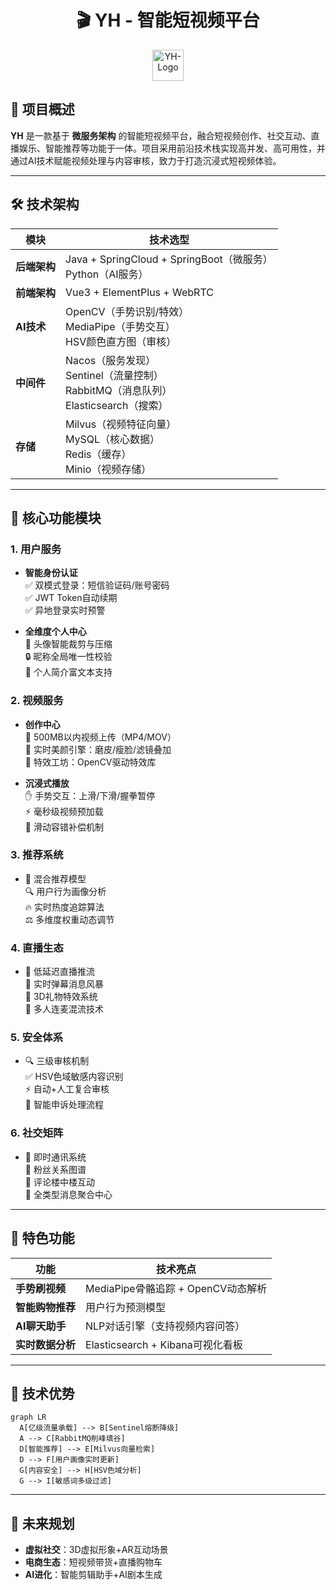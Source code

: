 # <div align="center">🎬 YH - 智能短视频平台</div>
<div align="center">
<img src="http://47.121.24.225:19999/resource/YH.png" alt="YH-Logo" width="50" height="50" />
</div>

## 🌟 项目概述
**YH** 是一款基于 **微服务架构** 的智能短视频平台，融合短视频创作、社交互动、直播娱乐、智能推荐等功能于一体。项目采用前沿技术栈实现高并发、高可用性，并通过AI技术赋能视频处理与内容审核，致力于打造沉浸式短视频体验。

---

## 🛠️ 技术架构
| 模块          | 技术选型                                                                 |
|---------------|----------------------------------------------------------------------|
| **后端架构**  | Java + SpringCloud + SpringBoot（微服务）<br>Python（AI服务）                 |
| **前端架构**  | Vue3 + ElementPlus + WebRTC                                          |
| **AI技术**    | OpenCV（手势识别/特效）<br>MediaPipe（手势交互）<br>HSV颜色直方图（审核）                   |
| **中间件**    | Nacos（服务发现）<br>Sentinel（流量控制）<br>RabbitMQ（消息队列）<br>Elasticsearch（搜索） |
| **存储**      | Milvus（视频特征向量）<br>MySQL（核心数据）<br>Redis（缓存）<br>Minio（视频存储）            |

---

## 🚀 核心功能模块

### 1. 用户服务
- **智能身份认证**  
  ✅ 双模式登录：短信验证码/账号密码  
  ✅ JWT Token自动续期  
  ✅ 异地登录实时预警

- **全维度个人中心**  
  📸 头像智能裁剪与压缩  
  🔒 昵称全局唯一性校验  
  📝 个人简介富文本支持

### 2. 视频服务
- **创作中心**  
  🎥 500MB以内视频上传（MP4/MOV）  
  💎 实时美颜引擎：磨皮/瘦脸/滤镜叠加  
  🎨 特效工坊：OpenCV驱动特效库

- **沉浸式播放**  
  ✋ 手势交互：上滑/下滑/握拳暂停  
  ⚡ 毫秒级视频预加载  
  🔄 滑动容错补偿机制

### 3. 推荐系统
- 🧠 混合推荐模型  
  🔍 用户行为画像分析  
  🔥 实时热度追踪算法  
  ⚖️ 多维度权重动态调节

### 4. 直播生态
- 📡 低延迟直播推流  
  💬 实时弹幕消息风暴  
  🎁 3D礼物特效系统  
  👥 多人连麦混流技术

### 5. 安全体系
- 🔍 三级审核机制  
  ✅ HSV色域敏感内容识别  
  ⚡ 自动+人工复合审核  
  📜 智能申诉处理流程

### 6. 社交矩阵
- 💌 即时通讯系统  
  👀 粉丝关系图谱  
  💬 评论楼中楼互动  
  📨 全类型消息聚合中心

---

## 🔮 特色功能
| 功能               | 技术亮点                             |
|--------------------|-------------------------------------|
| **手势刷视频**     | MediaPipe骨骼追踪 + OpenCV动态解析  |
| **智能购物推荐**   | 用户行为预测模型               |
| **AI聊天助手**     | NLP对话引擎（支持视频内容问答）      |
| **实时数据分析**   | Elasticsearch + Kibana可视化看板    |

---

## 🎯 技术优势
```mermaid
graph LR
  A[亿级流量承载] --> B[Sentinel熔断降级]
  A --> C[RabbitMQ削峰填谷]
  D[智能推荐] --> E[Milvus向量检索]
  D --> F[用户画像实时更新]
  G[内容安全] --> H[HSV色域分析]
  G --> I[敏感词多级过滤]
```

---

## 🌈 未来规划
- **虚拟社交**：3D虚拟形象+AR互动场景
- **电商生态**：短视频带货+直播购物车
- **AI进化**：智能剪辑助手+AI剧本生成
